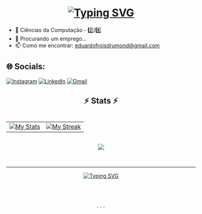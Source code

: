 <h1 align="center">
   <a href="https://git.io/typing-svg"><img src="https://readme-typing-svg.demolab.com?font=Fira+Code&weight=500&size=19&pause=600&center=true&size=30&width=435&lines=Oi%2C+você!+%F0%9F%91%8B;Sou+o+Eduardo+Frois...;Fique+a+vontade!;Hello%2C+There!+%F0%9F%91%8B;I'm+Eduardo+Frois...;Feel+free+to+look+around" alt="Typing SVG" />
   </a>
</h1>

- 👾 Ciências da Computação - 2️⃣/8️⃣
- 👀 Procurando um emprego...
- 📫 Como me encontrar: <a target="_blank" href="mailto: eduardofroisdrumond@gmail.com">eduardofroisdrumond@gmail.com</a>

## 🌐 Socials:
[![Instagram](https://img.shields.io/badge/Instagram-%23E4405F.svg?logo=Instagram&logoColor=white)](https://instagram.com/du.fd_/) [![LinkedIn](https://img.shields.io/badge/LinkedIn-%230077B5.svg?logo=linkedin&logoColor=white)](https://www.linkedin.com/in/eduardo-frois-drumond-a40b94256/) [![Gmail](https://img.shields.io/badge/Gmail-D14836?style=for-the-badge&logo=gmail&logoColor=white)](eduardofroisdrumond@gmail.com)


<h2 align="center">⚡ Stats ⚡</h2> <br>

<table style="border:none;margin:0 auto">
   <tr style="border:none;">
      <td style="border:none;"><a target="_blank" href="https://github.com/anuraghazra/github-readme-stats"><img src="https://github-readme-stats.vercel.app/api?username=FroisPeek&include_all_commits=true&count_private=true&show_icons=true&theme=react&text_color=8b8b8b&bg_color=0000&hide_border=true&custom_title=FroisPeek%27s%20Github%20Stats" alt="My Stats"/></a></td>
      <td style="border:none;"><a target="_blank" href="https://github.com/DenverCoder1/github-readme-streak-stats"><img src="https://github-readme-streak-stats.herokuapp.com?user=FroisPeek&theme=react&dates=8b8b8b&background=0000&hide_border=true" alt="My Streak"/></a></td>
   </tr>
</table> <br>
  
<p align="center" >
   <a target="_blank" href="https://github.com/anuraghazra/github-readme-stats"><img src="https://github-readme-stats.vercel.app/api/top-langs/?username=FroisPeek&include_all_commits=true&count_private=true&show_icons=true&theme=react&text_color=8b8b8b&bg_color=0000&hide_border=false&"/></a>
</p> <br>
 
<hr>
 
<p align="center">
   <a href="https://git.io/typing-svg"><img src="https://readme-typing-svg.demolab.com?font=Fira+Code&weight=500&size=19&pause=600&center=true&width=435&lines=This+page+is+best+viewed+in+dark+mode.;Hope+you+enjoy!;...+🧊+..." alt="Typing SVG" /></a>
</p> <br> <br>

<p align="center">
   . . .
</p>
